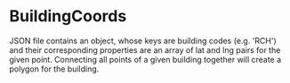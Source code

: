 BuildingCoords
==============

JSON file contains an object, whose keys are building codes (e.g. 'RCH') and their corresponding properties are an array of lat and lng pairs for the given point. Connecting all points of a given building together will create a polygon for the building.